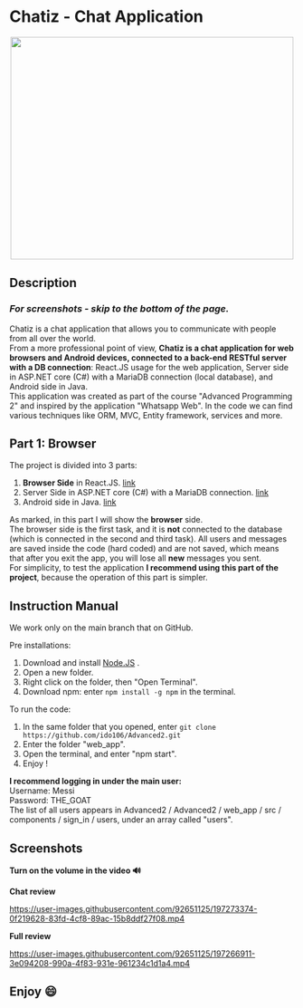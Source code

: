 # Chatiz - Chat Application
<p align="center">
  <img 
    width="500"
    height="393"
    src="https://user-images.githubusercontent.com/92651125/197267879-3c5e0b83-5f6a-4a4c-a414-80e77f2bb319.png"
  >
</p>

 ## Description
### ***For screenshots - skip to the bottom of the page.***  


Chatiz is a chat application that allows you to communicate with people from all over the world.  
From a more professional point of view, **Chatiz is a chat application for web browsers and Android devices, connected to a back-end RESTful server with a DB connection**: React.JS usage for the web application, Server side in ASP.NET core (C#) with a MariaDB connection (local database), and Android side in Java.  
This application was created as part of the course "Advanced Programming 2" and inspired by the application "Whatsapp Web". In the code we can find various techniques like ORM, MVC, Entity framework, services and more.  

## Part 1: Browser   
The project is divided into 3 parts:

 1. **Browser Side** in React.JS. [link](https://github.com/ido106/Chatiz_Browser)
 2. Server Side in ASP.NET core (C#) with a MariaDB connection. [link](https://github.com/ido106/Chatiz_Server)
 3. Android side in Java. [link](https://github.com/ido106/Chatiz_Android)  

As marked, in this part I will show the **browser** side.  
The browser side is the first task, and it is **not** connected to the database (which is connected in the second and third task). All users and messages are saved inside the code (hard coded) and are not saved, which means that after you exit the app, you will lose all **new** messages you sent.  
For simplicity, to test the application **I recommend using this part of the project**, because the operation of this part is simpler.  

## Instruction Manual
We work only on the main branch that on GitHub.  

Pre installations:
 1. Download and install [Node.JS](https://nodejs.org/en/download/) .
 2. Open a new folder.
 3. Right click on the folder, then "Open Terminal".
 4. Download npm: enter `npm install -g npm` in the terminal.
 
 To run the code:
 1. In the same folder that you opened, enter `git clone https://github.com/ido106/Advanced2.git`
 2. Enter the folder "web_app".
 3. Open the terminal, and enter "npm start".
 4. Enjoy !

**I recommend logging in under the main user:**  
Username: Messi  
Password: THE_GOAT  
The list of all users appears in Advanced2 / Advanced2 / web_app / src / components / sign_in / users, under an array called "users".

## Screenshots
**Turn on the volume in the video :loud_sound:**  

**Chat review**  

https://user-images.githubusercontent.com/92651125/197273374-0f219628-83fd-4cf8-89ac-15b8ddf27f08.mp4

**Full review**  

https://user-images.githubusercontent.com/92651125/197266911-3e094208-990a-4f83-931e-961234c1d1a4.mp4

## **Enjoy	:smile:**

